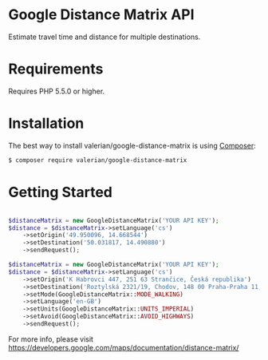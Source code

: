 # Google Distance Matrix API
Estimate travel time and distance for multiple destinations.

Requirements
============
Requires PHP 5.5.0 or higher.


Installation
=============

The best way to install valerian/google-distance-matrix is using  [Composer](http://getcomposer.org/):

```sh
$ composer require valerian/google-distance-matrix
```

Getting Started
===============

```php

$distanceMatrix = new GoogleDistanceMatrix('YOUR API KEY');
$distance = $distanceMatrix->setLanguage('cs')
    ->setOrigin('49.950096, 14.668544')
    ->setDestination('50.031817, 14.490880')
    ->sendRequest();

```

```php
$distanceMatrix = new GoogleDistanceMatrix('YOUR API KEY');
$distance = $distanceMatrix->setLanguage('cs')
    ->setOrigin('K Habrovci 447, 251 63 Strančice, Česká republika')
    ->setDestination('Roztylská 2321/19, Chodov, 148 00 Praha-Praha 11, Česká republika')
    ->setMode(GoogleDistanceMatrix::MODE_WALKING)
    ->setLanguage('en-GB')
    ->setUnits(GoogleDistanceMatrix::UNITS_IMPERIAL)
    ->setAvoid(GoogleDistanceMatrix::AVOID_HIGHWAYS)
    ->sendRequest();
```
    
For more info, please visit https://developers.google.com/maps/documentation/distance-matrix/